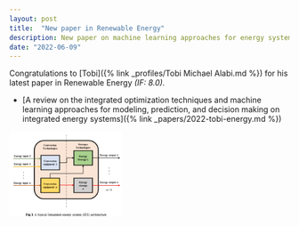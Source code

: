 ```yaml
---
layout: post
title:  "New paper in Renewable Energy"
description: New paper on machine learning approaches for energy systems published in Renewable Energy.
date: "2022-06-09"
---
```


Congratulations to [Tobi]({% link _profiles/Tobi Michael Alabi.md %}) for his latest paper in Renewable Energy *(IF: 8.0).*

- [A review on the integrated optimization techniques and machine learning approaches for modeling, prediction, and decision making on integrated energy systems]({% link _papers/2022-tobi-energy.md %})

<img src="/assets/thumbnails/2022J3_tobi_energy.png" style="width: 40% !important;" />